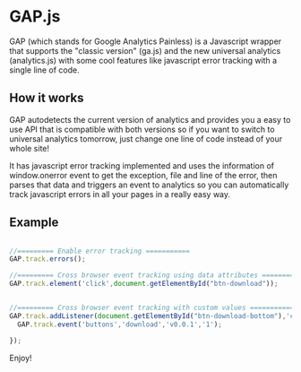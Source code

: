 GAP.js
===

GAP (which stands for Google Analytics Painless)  is a Javascript wrapper that supports the "classic version" (ga.js) and the new universal analytics (analytics.js) with some cool features like javascript error tracking with a single line of code.

## How it works

GAP autodetects the current version of analytics and provides you a easy to use API that is compatible with both versions so if you want to switch to universal analytics tomorrow, just change one line of code instead of your whole site!

It has javascript error tracking implemented and uses the information of window.onerror event to get the exception, file and line of the error, then parses that data and triggers an event to analytics so you can automatically track javascript errors in all your pages in a really easy way.

## Example


```javascript

//========= Enable error tracking ===========
GAP.track.errors();

//========= Cross browser event tracking using data attributes ===========
GAP.track.element('click',document.getElementById("btn-download"));


//========= Cross browser event tracking with custom values ===========
GAP.track.addListener(document.getElementById("btn-download-bottom"),'click',function(){
  GAP.track.event('buttons','download','v0.0.1','1');

});


```

Enjoy!